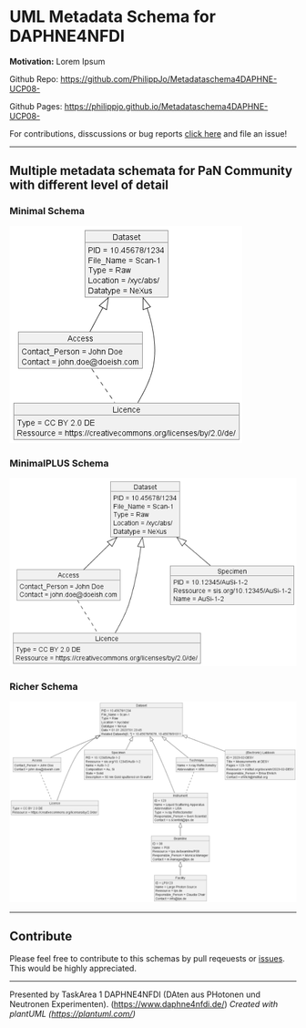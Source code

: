 # UML Metadata Schema for DAPHNE4NFDI
**Motivation:**
Lorem Ipsum

Github Repo: https://github.com/PhilippJo/Metadataschema4DAPHNE-UCP08-

Github Pages: https://philippjo.github.io/Metadataschema4DAPHNE-UCP08-

For contributions, disscussions or bug reports [click here](https://github.com/PhilippJo/Metadataschema4DAPHNE-UCP08-/issues/new/choose) and file an issue! 

---
## Multiple metadata schemata for PaN Community with different level of detail
### Minimal Schema
![minimal schema missing](classDiagram_minimalMetadateUseCaseP08.png "Richer")
### MinimalPLUS Schema
![miniPlus schema missing](classDiagram_minimalPlusMetadateUseCaseP08.png "Richer")
### Richer Schema
![richer schema missing](classDiagram_richerMetadateUseCaseP08.png "Richer")

---
## Contribute
Please feel free to contribute to this schemas by pull reqeuests or [issues](https://github.com/PhilippJo/Metadataschema4DAPHNE-UCP08-/issues). This would be highly appreciated. 

---
Presented by TaskArea 1 DAPHNE4NFDI (DAten aus PHotonen und Neutronen Experimenten). (https://www.daphne4nfdi.de/)
*Created with plantUML (https://plantuml.com/)*

